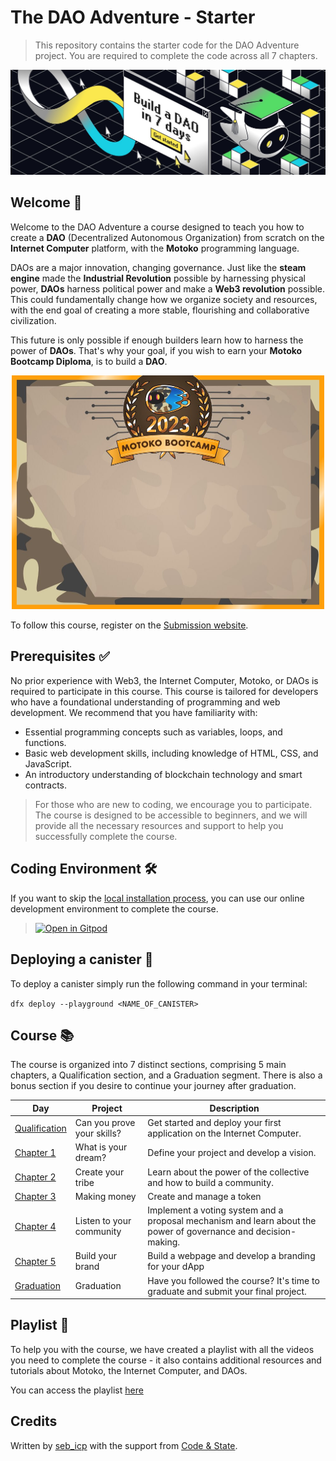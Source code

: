 # The DAO Adventure - Starter

> This repository contains the starter code for the DAO Adventure project. You are required to complete the code across all 7 chapters.

<img src="./assets/cover.png"  alt="Motoko Bootcamp Cover">


## Welcome 👋 
Welcome to the DAO Adventure a course designed to teach you how to create a **DAO** (Decentralized Autonomous Organization) from scratch on the **Internet Computer** platform, with the **Motoko** programming language.

DAOs are a major innovation, changing governance. Just like the **steam engine** made the **Industrial Revolution** possible by harnessing physical power, **DAOs** harness political power and make a **Web3 revolution** possible. This could fundamentally change how we organize society and resources, with the end goal of creating a more stable, flourishing and collaborative civilization.

This future is only possible if enough builders learn how to harness the power of **DAOs**. That's why your goal, if you wish to earn your **Motoko Bootcamp Diploma**, is to build a **DAO**.


<p align="center">
  <img src="./assets/diploma_mbc.png" width="500px" alt="Motoko Bootcamp Diploma">
</p>

To follow this course, register on the [Submission website](https://www.motokobootcamp.com/).

## Prerequisites ✅

No prior experience with Web3, the Internet Computer, Motoko, or DAOs is required to participate in this course. This course is tailored for developers who have a foundational understanding of programming and web development. We recommend that you have familiarity with:

- Essential programming concepts such as variables, loops, and functions.
- Basic web development skills, including knowledge of HTML, CSS, and JavaScript.
- An introductory understanding of blockchain technology and smart contracts.

> For those who are new to coding, we encourage you to participate. The course is designed to be accessible to beginners, and we will provide all the necessary resources and support to help you successfully complete the course.

## Coding Environment 🛠️

If you want to skip the [local installation process](s), you can use our online development environment to complete the course.

> [![Open in Gitpod](https://gitpod.io/button/open-in-gitpod.svg)](http://gitpod.io/#http://github.com/motoko-bootcamp/dao-adventures)

## Deploying a canister 🚀
To deploy a canister simply run the following command in your terminal: 

``` dfx deploy --playground <NAME_OF_CANISTER> ```

## Course 📚

The course is organized into 7 distinct sections, comprising 5 main chapters, a Qualification section, and a Graduation segment. There is also a bonus section if you desire to continue your journey after graduation.

| Day                                            | Project                    | Description                                                                                                     |
| ---------------------------------------------- | -------------------------- | --------------------------------------------------------------------------------------------------------------- |
| [Qualification](./chapters/qualification/challenge/main.mo) | Can you prove your skills? | Get started and deploy your first application on the Internet Computer.                                         |
| [Chapter 1](./chapters/chapter_1/challenge/main.mo)         | What is your dream?        | Define your project and develop a vision.                                                                       |
| [Chapter 2](./chapters/chapter_2/challenge/main.mo)         | Create your tribe          | Learn about the power of the collective and how to build a community.                                           |
| [Chapter 3](./chapters/chapter_3/challenge/main.mo)         | Making money               | Create and manage a token                                                                                       |
| [Chapter 4](./chapters/chapter_4/challenge/main.mo)         | Listen to your community   | Implement a voting system and a proposal mechanism and learn about the power of governance and decision-making. |
| [Chapter 5](./src/chapters/chapter_5/challenge/main.mo)         | Build your brand           | Build a webpage and develop a branding for your dApp                                                            |
| [Graduation](./src/chapters/graduation)       | Graduation                 | Have you followed the course? It's time to graduate and submit your final project.                              |                                   |

## Playlist 🍿
To help you with the course, we have created a playlist with all the videos you need to complete the course - it also contains additional resources and tutorials about Motoko, the Internet Computer, and DAOs. <br/>

You can access the playlist [here](https://www.youtube.com/playlist?list=PLl8VueN-2q18cOvhb1pDPPAUbUHY9z-CU)

## Credits 
Written by [seb_icp](https://twitter.com/seb_icp/) with the support from [Code & State](https://twitter.com/codeandstate). 
